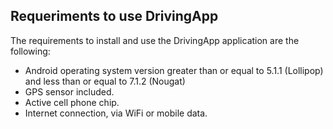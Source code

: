## Requeriments to use DrivingApp

The requirements to install and use the DrivingApp application are the following:

- Android operating system version greater than or equal to 5.1.1 (Lollipop) and less than or equal to 7.1.2 (Nougat)
- GPS sensor included.
- Active cell phone chip.
- Internet connection, via WiFi or mobile data.




